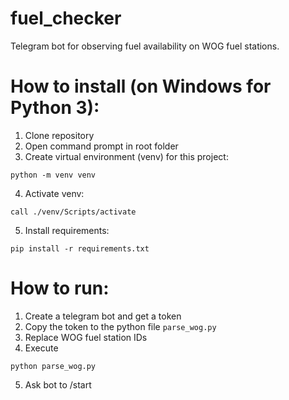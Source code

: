 # fuel_checker
Telegram bot for observing fuel availability on WOG fuel stations.

# How to install (on Windows for Python 3):
1. Clone repository
2. Open command prompt in root folder
3. Create virtual environment (venv) for this project:
```
python -m venv venv
```
4. Activate venv:
```
call ./venv/Scripts/activate
```
5. Install requirements:
```
pip install -r requirements.txt
```


# How to run:
1. Create a telegram bot and get a token
2. Copy the token to the python file `parse_wog.py`
3. Replace WOG fuel station IDs
4. Execute
```
python parse_wog.py
```
5. Ask bot to /start
